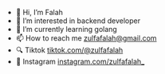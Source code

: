 - 👋 Hi, I’m Falah
- 👀 I’m interested in backend developer
- 🌱 I’m currently learning golang 
- 📫 How to reach me zulfafalah@gmail.com
- :mag: Tiktok [tiktok.com/@zulfafalah](tiktok.com/@zulfafalah) 
- :loudspeaker: Instagram [instagram.com/zulfafalah_](instagram.com/zulfafalah_)

<!---
fflah/fflah is a ✨ special ✨ repository because its `README.md` (this file) appears on your GitHub profile.
You can click the Preview link to take a look at your changes.
--->
